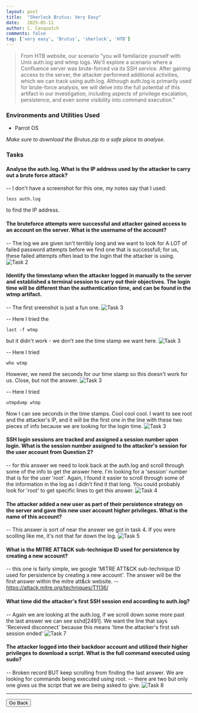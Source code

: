 ```yaml
---
layout: post
title:  "Sherlock Brutus: Very Easy"
date:   2025-05-11
author: C. Casquatch
comments: false
tag: ['very easy', 'Brutus', 'sherlock', 'HTB']
---
```


> From HTB website, our scenario "you will familiarize yourself with Unix auth.log and wtmp logs. We'll explore a scenario where a Confluence server was brute-forced via its SSH service. 
> After gaining access to the server, the attacker performed additional activities, which we can track using auth.log. Although auth.log is primarily used for brute-force analysis, 
> we will delve into the full potential of this artifact in our investigation, including aspects of privilege escalation, persistence, and even some visibility into command execution."

### Environments and Utilities Used
* Parrot OS

_Make sure to download the Brutus.zip to a safe place to analyse._

### Tasks

#### Analyse the auth.log. What is the IP address used by the attacker to carry out a brute force attack?

-- I don't have a screenshot for this one, my notes say that I used:
```
less auth.log
```
to find the IP address.


#### The bruteforce attempts were successful and attacker gained access to an account on the server. What is the username of the account?

-- The log we are given isn't terribly long and we want to look for A LOT of failed password attempts before we find one that is successfull; for us, these failed attempts often lead to the login that the attacker is using.
![Task 2](/assets/images/Brutus/task2scrollingdown.JPG)


#### Identify the timestamp when the attacker logged in manually to the server and established a terminal session to carry out their objectives. The login time will be different than the authentication time, and can be found in the wtmp artifact.

-- The first sreenshot is just a fun one. 
![Task 3](/assets/images/Brutus/lol@tryingtaskthree.JPG)

-- Here I tried the 
```
last -f wtmp
```
but it didn't work - we don't see the time stamp we want here.
![Task 3](/assets/images/Brutus/task3more.JPG)

-- Here I tried 
```
who wtmp
```
However, we need the seconds for our time stamp so this doesn't work for us. Close, but not the answer.
![Task 3](/assets/images/Brutus/task3.JPG)

-- Here I tried 
```
utmpdump wtmp
```
Now I can see seconds in the time stamps. Cool cool cool. I want to see root and the attacker's IP, and it will be the first one in the line with these two pieces of info because we are looking for the login time.
![Task 3](/assets/images/Brutus/task3(2).JPG)


#### SSH login sessions are tracked and assigned a session number upon login. What is the session number assigned to the attacker's session for the user account from Question 2?

-- for this answer we need to look back at the auth.log and scroll through some of the info to get the answer here. I'm looking for a 'session' number that is for the user 'root'.
Again, I found it easier to scroll through some of the information in the log as I didn't find it that long. You could probably look for 'root' to get specific lines to get this answer.
![Task 4](/assets/images/Brutus/task4.JPG)


#### The attacker added a new user as part of their persistence strategy on the server and gave this new user account higher privileges. What is the name of this account?

-- This answer is sort of near the answer we got in task 4. If you were scolling like me, it's not that far down the log.
![Task 5](/assets/images/Brutus/task5.JPG)


#### What is the MITRE ATT&CK sub-technique ID used for persistence by creating a new account?

-- this one is fairly simple, we google 'MITRE ATT&CK sub-technique ID used for persistence by creating a new account'. The answer will be the first answer within the mitre att&ck website.
-- https://attack.mitre.org/techniques/T1136/


#### What time did the attacker's first SSH session end according to auth.log?

-- Again we are looking at the auth.log, if we scroll down some more past the last answer we can see sshd[2491]. We want the line that says 'Received disconnect' because this means 'time the attacker's first ssh session ended'
![Task 7](/assets/images/Brutus/task7.JPG)


#### The attacker logged into their backdoor account and utilized their higher privileges to download a script. What is the full command executed using sudo?

-- Broken record BUT keep scrolling from finding the last answer. We are looking for commands being executed using root. 
-- there are two but only one gives us the script that we are being asked to give.
![Task 8](/assets/images/Brutus/task8scrolldown.JPG)

* * *

<button onclick="history.back()">Go Back</button>
